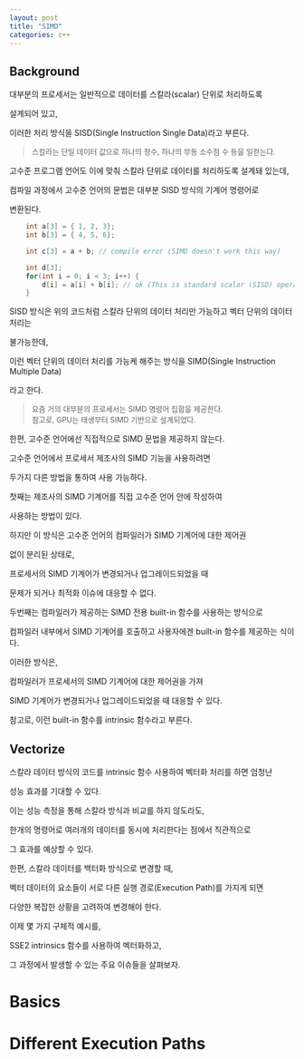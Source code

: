 ```yaml
---
layout: post
title: "SIMD"
categories: c++
---
```


## Background

<!-- begin_excerpt -->

대부분의 프로세서는 일반적으로 데이터를 스칼라(scalar) 단위로 처리하도록 

설계되어 있고,

<!-- end_excerpt -->

이러한 처리 방식을 SISD(Single Instruction Single Data)라고 부른다.

> <font size="2"> 
> 스칼라는 단일 데이터 값으로 하나의 정수, 하나의 부동 소수점 수 등을 일컫는다.
> </font>

고수준 프로그램 언어도 이에 맞춰 스칼라 단위로 데이터를 처리하도록 설계돼 있는데, 

컴파일 과정에서 고수준 언어의 문법은 대부분 SISD 방식의 기계어 명령어로

변환된다.

```c++
    int a[3] = { 1, 2, 3};
    int b[3] = { 4, 5, 6};

    int c[3] = a + b; // compile error (SIMD doesn't work this way)

    int d[3];
    for(int i = 0; i < 3; i++) {
        d[i] = a[i] + b[i]; // ok (This is standard scalar (SISD) operation)
    }
```

SISD 방식은 위의 코드처럼 스칼라 단위의 데이터 처리만 가능하고 벡터 단위의 데이터 처리는 

불가능한데, 

이런 벡터 단위의 데이터 처리를 가능케 해주는 방식을 SIMD(Single Instruction Multiple Data) 

라고 한다.

> <font size="2"> 
> 요즘 거의 대부분의 프로세서는 SIMD 명령어 집합을 제공한다. <br>
> 참고로, GPU는 태생부터 SIMD 기반으로 설계되었다.
> </font>

한편, 고수준 언어에선 직접적으로 SIMD 문법을 제공하지 않는다.

고수준 언어에서 프로세서 제조사의 SIMD 기능을 사용하려면

두가지 다른 방법을 통하여 사용 가능하다.

첫째는 제조사의 SIMD 기계어를 직접 고수준 언어 안에 작성하여

사용하는 방법이 있다.

하지만 이 방식은 고수준 언어의 컴파일러가 SIMD 기계어에 대한 제어권

없이 분리된 상태로, 

프로세서의 SIMD 기계어가 변경되거나 업그레이드되었을 때

문제가 되거나 최적화 이슈에 대응할 수 없다.

두번째는 컴파일러가 제공하는 SIMD 전용 built-in 함수를 사용하는 방식으로

컴파일러 내부에서 SIMD 기계어를 호출하고 사용자에겐 built-in 함수를 제공하는 식이다.

이러한 방식은,

컴파일러가 프로세서의 SIMD 기계어에 대한 제어권을 가져

SIMD 기계어가 변경되거나 업그레이드되었을 때 대응할 수 있다.

참고로, 이런 built-in 함수를 intrinsic 함수라고 부른다.

## Vectorize 

스칼라 데이터 방식의 코드를 intrinsic 함수 사용하여 벡터화 처리를 하면 엄청난

성능 효과를 기대할 수 있다.

이는 성능 측정을 통해 스칼라 방식과 비교를 하지 않도라도,

한개의 명령어로 여러개의 데이터를 동시에 처리한다는 점에서 직관적으로 

그 효과를 예상할 수 있다.

한편, 스칼라 데이터를 백터화 방식으로 변경할 때,

벡터 데이터의 요소들이 서로 다른 실행 경로(Execution Path)를 가지게 되면

다양한 복잡한 상황을 고려하여 변경해야 한다.

이제 몇 가지 구체적 예시를,

SSE2 intrinsics 함수를 사용하여 벡터화하고,

그 과정에서 발생할 수 있는 주요 이슈들을 살펴보자.

# Basics

# Different Execution Paths






































